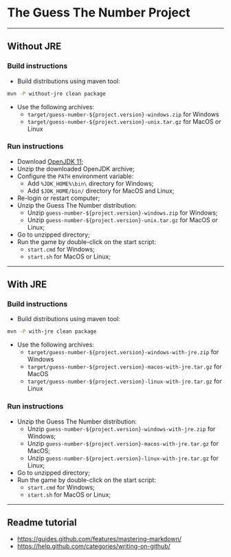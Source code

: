 # The Guess The Number Project

-----------------------------------------------------------------------------------

## Without JRE

### Build instructions

- Build distributions using maven tool:

```bash
mvn -P without-jre clean package
```

- Use the following archives:
    - `target/guess-number-${project.version}-windows.zip` for Windows
    - `target/guess-number-${project.version}-unix.tar.gz` for MacOS or Linux

### Run instructions

- Download [OpenJDK 11](https://jdk.java.net/11/);
- Unzip the downloaded OpenJDK archive;
- Configure the `PATH` environment variable:
    - Add `%JDK_HOME%\bin\` directory for Windows;
    - Add `$JDK_HOME/bin/` directory for MacOS and Linux;
- Re-login or restart computer;
- Unzip the Guess The Number distribution:
    - Unzip `guess-number-${project.version}-windows.zip` for Windows;
    - Unzip `guess-number-${project.version}-unix.tar.gz` for MacOS or Linux;
- Go to unzipped directory;
- Run the game by double-click on the start script:
    - `start.cmd` for Windows;
    - `start.sh` for MacOS or Linux;

-----------------------------------------------------------------------------------

## With JRE

### Build instructions

- Build distributions using maven tool:

```bash
mvn -P with-jre clean package
```

- Use the following archives:
    - `target/guess-number-${project.version}-windows-with-jre.zip` for Windows
    - `target/guess-number-${project.version}-macos-with-jre.tar.gz` for MacOS
    - `target/guess-number-${project.version}-linux-with-jre.tar.gz` for Linux

### Run instructions

- Unzip the Guess The Number distribution:
    - Unzip `guess-number-${project.version}-windows-with-jre.zip` for Windows;
    - Unzip `guess-number-${project.version}-macos-with-jre.tar.gz` for MacOS;
    - Unzip `guess-number-${project.version}-linux-with-jre.tar.gz` for Linux;
- Go to unzipped directory;
- Run the game by double-click on the start script:
    - `start.cmd` for Windows;
    - `start.sh` for MacOS or Linux;

-----------------------------------------------------------------------------------

## Readme tutorial

- https://guides.github.com/features/mastering-markdown/
- https://help.github.com/categories/writing-on-github/
